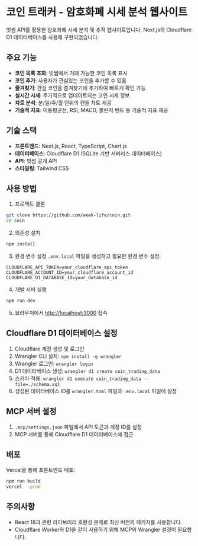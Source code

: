 # 코인 트래커 - 암호화폐 시세 분석 웹사이트

빗썸 API를 활용한 암호화폐 시세 분석 및 추적 웹사이트입니다. Next.js와 Cloudflare D1 데이터베이스를 사용해 구현되었습니다.

## 주요 기능

- **코인 목록 조회**: 빗썸에서 거래 가능한 코인 목록 표시
- **코인 추가**: 사용자가 관심있는 코인을 추가할 수 있음
- **즐겨찾기**: 관심 코인을 즐겨찾기에 추가하여 빠르게 확인 가능
- **실시간 시세**: 주기적으로 업데이트되는 코인 시세 정보
- **차트 분석**: 분/일/주/월 단위의 캔들 차트 제공
- **기술적 지표**: 이동평균선, RSI, MACD, 볼린저 밴드 등 기술적 지표 제공

## 기술 스택

- **프론트엔드**: Next.js, React, TypeScript, Chart.js
- **데이터베이스**: Cloudflare D1 (SQLite 기반 서버리스 데이터베이스)
- **API**: 빗썸 공개 API
- **스타일링**: Tailwind CSS

## 사용 방법

1. 프로젝트 클론
```bash
git clone https://github.com/week-life/coin.git
cd coin
```

2. 의존성 설치
```bash
npm install
```

3. 환경 변수 설정
`.env.local` 파일을 생성하고 필요한 환경 변수 설정:
```
CLOUDFLARE_API_TOKEN=your_cloudflare_api_token
CLOUDFLARE_ACCOUNT_ID=your_cloudflare_account_id
CLOUDFLARE_D1_DATABASE_ID=your_database_id
```

4. 개발 서버 실행
```bash
npm run dev
```

5. 브라우저에서 [http://localhost:3000](http://localhost:3000) 접속

## Cloudflare D1 데이터베이스 설정

1. Cloudflare 계정 생성 및 로그인
2. Wrangler CLI 설치: `npm install -g wrangler`
3. Wrangler 로그인: `wrangler login`
4. D1 데이터베이스 생성: `wrangler d1 create coin_trading_data`
5. 스키마 적용: `wrangler d1 execute coin_trading_data --file=./schema.sql`
6. 생성된 데이터베이스 ID를 `wrangler.toml` 파일과 `.env.local` 파일에 설정

## MCP 서버 설정

1. `.mcp/settings.json` 파일에서 API 토큰과 계정 ID를 설정
2. MCP 서버를 통해 Cloudflare D1 데이터베이스에 접근

## 배포

Vercel을 통해 프론트엔드 배포:

```bash
npm run build
vercel --prod
```

## 주의사항

- React 18과 관련 라이브러리 호환성 문제로 최신 버전의 패키지를 사용합니다.
- Cloudflare Worker와 D1을 같이 사용하기 위해 MCP와 Wrangler 설정이 필요합니다.
